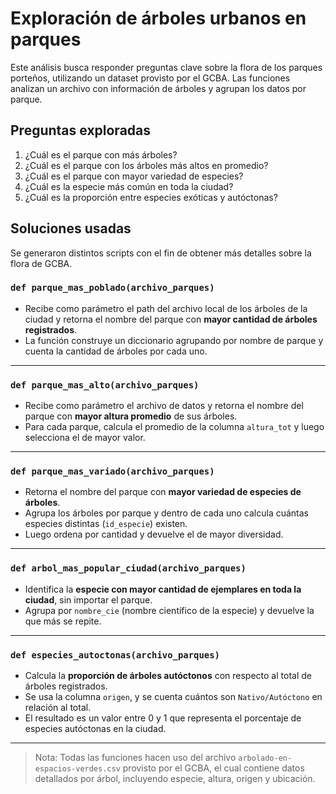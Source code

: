 # Exploración de árboles urbanos en parques

Este análisis busca responder preguntas clave sobre la flora de los parques porteños, utilizando un dataset provisto por el GCBA. Las funciones analizan un archivo con información de árboles y agrupan los datos por parque.


## Preguntas exploradas

1. ¿Cuál es el parque con más árboles?
2. ¿Cuál es el parque con los árboles más altos en promedio?
3. ¿Cuál es el parque con mayor variedad de especies?
4. ¿Cuál es la especie más común en toda la ciudad?
5. ¿Cuál es la proporción entre especies exóticas y autóctonas?

## Soluciones usadas

Se generaron distintos scripts con el fin de obtener más detalles sobre la flora de GCBA.

### `def parque_mas_poblado(archivo_parques)`
* Recibe como parámetro el path del archivo local de los árboles de la ciudad y retorna el nombre del parque con **mayor cantidad de árboles registrados**.  
* La función construye un diccionario agrupando por nombre de parque y cuenta la cantidad de árboles por cada uno.

---

### `def parque_mas_alto(archivo_parques)`
* Recibe como parámetro el archivo de datos y retorna el nombre del parque con **mayor altura promedio** de sus árboles.  
* Para cada parque, calcula el promedio de la columna `altura_tot` y luego selecciona el de mayor valor.

---

### `def parque_mas_variado(archivo_parques)`
* Retorna el nombre del parque con **mayor variedad de especies de árboles**.  
* Agrupa los árboles por parque y dentro de cada uno calcula cuántas especies distintas (`id_especie`) existen.  
* Luego ordena por cantidad y devuelve el de mayor diversidad.

---

### `def arbol_mas_popular_ciudad(archivo_parques)`
* Identifica la **especie con mayor cantidad de ejemplares en toda la ciudad**, sin importar el parque.  
* Agrupa por `nombre_cie` (nombre científico de la especie) y devuelve la que más se repite.

---

### `def especies_autoctonas(archivo_parques)`
* Calcula la **proporción de árboles autóctonos** con respecto al total de árboles registrados.  
* Se usa la columna `origen`, y se cuenta cuántos son `Nativo/Autóctono` en relación al total.  
* El resultado es un valor entre 0 y 1 que representa el porcentaje de especies autóctonas en la ciudad.

---

> Nota: Todas las funciones hacen uso del archivo `arbolado-en-espacios-verdes.csv` provisto por el GCBA, el cual contiene datos detallados por árbol, incluyendo especie, altura, origen y ubicación.
